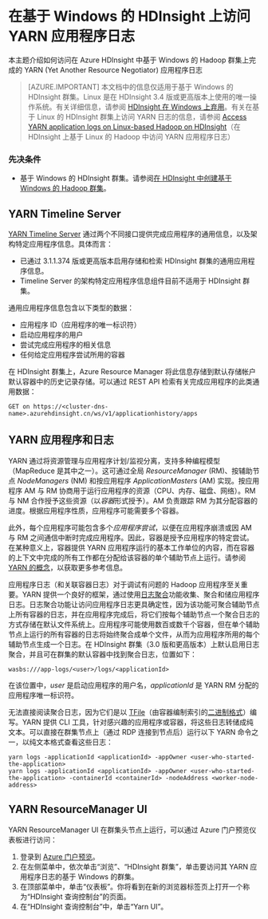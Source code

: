 <properties
    pageTitle="以编程方式访问 Hadoop YARN 应用程序日志 | Azure"
    description="以编程方式访问 HDInsight 中 Hadoop 群集上的应用程序日志。"
    services="hdinsight"
    documentationcenter=""
    tags="azure-portal"
    author="mumian"
    manager="jhubbard"
    editor="cgronlun" />
<tags
    ms.assetid="0198d6c9-7767-4682-bd34-42838cf48fc5"
    ms.service="hdinsight"
    ms.workload="big-data"
    ms.tgt_pltfrm="na"
    ms.devlang="na"
    ms.topic="article"
    ms.date="02/06/2017"
    wacn.date="03/10/2017"
    ms.author="jgao" />

# 在基于 Windows 的 HDInsight 上访问 YARN 应用程序日志
本主题介绍如何访问在 Azure HDInsight 中基于 Windows 的 Hadoop 群集上完成的 YARN (Yet Another Resource Negotiator) 应用程序日志

> [AZURE.IMPORTANT]
本文档中的信息仅适用于基于 Windows 的 HDInsight 群集。Linux 是在 HDInsight 3.4 版或更高版本上使用的唯一操作系统。有关详细信息，请参阅 [HDInsight 在 Windows 上弃用](/documentation/articles/hdinsight-component-versioning/#hdi-version-32-and-33-nearing-deprecation-date)。有关在基于 Linux 的 HDInsight 群集上访问 YARN 日志的信息，请参阅 [Access YARN application logs on Linux-based Hadoop on HDInsight](/documentation/articles/hdinsight-hadoop-access-yarn-app-logs-linux/)（在 HDInsight 上基于 Linux 的 Hadoop 中访问 YARN 应用程序日志）
> 

### 先决条件
* 基于 Windows 的 HDInsight 群集。请参阅[在 HDInsight 中创建基于 Windows 的 Hadoop 群集](/documentation/articles/hdinsight-provision-clusters/)。

## YARN Timeline Server
<a href="http://hadoop.apache.org/docs/r2.4.0/hadoop-yarn/hadoop-yarn-site/TimelineServer.html" target="_blank">YARN Timeline Server</a> 通过两个不同接口提供完成应用程序的通用信息，以及架构特定应用程序信息。具体而言：

* 已通过 3.1.1.374 版或更高版本启用存储和检索 HDInsight 群集的通用应用程序信息。
* Timeline Server 的架构特定应用程序信息组件目前不适用于 HDInsight 群集。

通用应用程序信息包含以下类型的数据：

* 应用程序 ID（应用程序的唯一标识符）
* 启动应用程序的用户
* 尝试完成应用程序的相关信息
* 任何给定应用程序尝试所用的容器

在 HDInsight 群集上，Azure Resource Manager 将此信息存储到默认存储帐户默认容器中的历史记录存储。可以通过 REST API 检索有关完成应用程序的此类通用数据：

    GET on https://<cluster-dns-name>.azurehdinsight.cn/ws/v1/applicationhistory/apps

## <a name="YARNAppsAndLogs"></a> YARN 应用程序和日志
YARN 通过将资源管理与应用程序计划/监视分离，支持多种编程模型（MapReduce 是其中之一）。这可通过全局 *ResourceManager* (RM)、按辅助节点 *NodeManagers* (NM) 和按应用程序 *ApplicationMasters* (AM) 实现。按应用程序 AM 与 RM 协商用于运行应用程序的资源（CPU、内存、磁盘、网络）。RM 与 NM 合作授予这些资源（以*容器*形式授予）。AM 负责跟踪 RM 为其分配容器的进度。根据应用程序性质，应用程序可能需要多个容器。

此外，每个应用程序可能包含多个*应用程序尝试*，以便在应用程序崩溃或因 AM 与 RM 之间通信中断时完成应用程序。因此，容器是授予应用程序的特定尝试。在某种意义上，容器提供 YARN 应用程序运行的基本工作单位的内容，而在容器的上下文中完成的所有工作都在分配给该容器的单个辅助节点上运行。请参阅 [YARN 的概念][YARN-concepts]，以获取更多参考信息。

应用程序日志（和关联容器日志）对于调试有问题的 Hadoop 应用程序至关重要。YARN 提供一个良好的框架，通过使用[日志聚合][log-aggregation]功能收集、聚合和储应用程序日志。日志聚合功能让访问应用程序日志更具确定性，因为该功能可聚合辅助节点上所有容器的日志，并在应用程序完成后，将它们按每个辅助节点一个聚合日志的方式存储在默认文件系统上。应用程序可能使用数百或数千个容器，但在单个辅助节点上运行的所有容器的日志将始终聚合成单个文件，从而为应用程序所用的每个辅助节点生成一个日志。在 HDInsight 群集（3.0 版和更高版本）上默认启用日志聚合，并且可在群集的默认容器中找到聚合日志，位置如下：

    wasbs:///app-logs/<user>/logs/<applicationId>

在该位置中，*user* 是启动应用程序的用户名，*applicationId* 是 YARN RM 分配的应用程序唯一标识符。

无法直接阅读聚合日志，因为它们是以 [TFile][T-file]（由容器编制索引的[二进制格式][binary-format]）编写。YARN 提供 CLI 工具，针对感兴趣的应用程序或容器，将这些日志转储成纯文本。可以直接在群集节点上（通过 RDP 连接到节点后）运行以下 YARN 命令之一，以纯文本格式查看这些日志：

    yarn logs -applicationId <applicationId> -appOwner <user-who-started-the-application>
    yarn logs -applicationId <applicationId> -appOwner <user-who-started-the-application> -containerId <containerId> -nodeAddress <worker-node-address>

## YARN ResourceManager UI
YARN ResourceManager UI 在群集头节点上运行，可以通过 Azure 门户预览仪表板进行访问：

1. 登录到 [Azure 门户预览](https://portal.azure.cn/)。
2. 在左侧菜单中，依次单击“浏览”、“HDInsight 群集”，单击要访问其 YARN 应用程序日志的基于 Windows 的群集。
3. 在顶部菜单中，单击“仪表板”。你将看到在新的浏览器标签页上打开一个称为“HDInsight 查询控制台”的页面。
4. 在“HDInsight 查询控制台”中，单击“Yarn UI”。

[YARN-timeline-server]: http://hadoop.apache.org/docs/r2.4.0/hadoop-yarn/hadoop-yarn-site/TimelineServer.html
[log-aggregation]: http://hortonworks.com/blog/simplifying-user-logs-management-and-access-in-yarn/
[T-file]: https://issues.apache.org/jira/secure/attachment/12396286/TFile%20Specification%2020081217.pdf
[binary-format]: https://issues.apache.org/jira/browse/HADOOP-3315
[YARN-concepts]: http://hortonworks.com/blog/apache-hadoop-yarn-concepts-and-applications/

<!---HONumber=Mooncake_0306_2017-->
<!--Update_Description: add information about HDInsight Windows is going to be abandoned-->